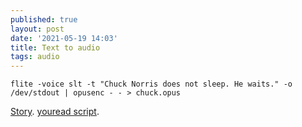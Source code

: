 ```yaml
---
published: true
layout: post
date: '2021-05-19 14:03'
title: Text to audio
tags: audio 
---
```


    flite -voice slt -t "Chuck Norris does not sleep. He waits." -o /dev/stdout | opusenc - - > chuck.opus

[Story](https://forums.bunsenlabs.org/viewtopic.php?pid=114642#p114642).
[youread script](https://raw.githubusercontent.com/brontosaurusrex/bucentaur/master/.experiments/bin/youread).
